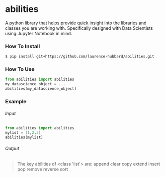 # abilities
A python library that helps provide quick insight into the libraries and classes you are working with. Specifically designed with Data Scientists using Jupyter Notebook in mind.

### How To Install
```sh
$ pip install git+https://github.com/laurence-hubbard/abilities.git
```
### How To Use
```python
from abilities import abilities
my_datascience_object = ...
abilities(my_datascience_object)
```
### Example

###### _Input_
```python
from abilities import abilities
mylist = [1,2,3]
abilities(mylist)
```
###### _Output_
> The key abilities of  <class 'list'>  are:
> append
> clear
> copy
> extend
> insert
> pop
> remove
> reverse
> sort
